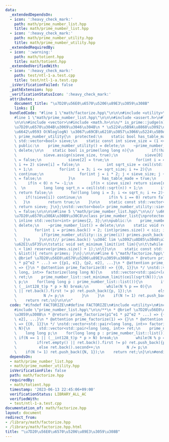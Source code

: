 ```yaml
---
data:
  _extendedDependsOn:
  - icon: ':heavy_check_mark:'
    path: math/prime_number_list.hpp
    title: math/prime_number_list.hpp
  - icon: ':heavy_check_mark:'
    path: math/prime_number_utility.hpp
    title: math/prime_number_utility.hpp
  _extendedRequiredBy:
  - icon: ':warning:'
    path: math/totient.hpp
    title: math/totient.hpp
  _extendedVerifiedWith:
  - icon: ':heavy_check_mark:'
    path: test/ntl-1-a.test.cpp
    title: test/ntl-1-a.test.cpp
  _isVerificationFailed: false
  _pathExtension: hpp
  _verificationStatusIcon: ':heavy_check_mark:'
  attributes:
    document_title: "\u7D20\u56E0\u6570\u5206\u89E3\u3059\u308B"
    links: []
  bundledCode: "#line 1 \"math/factorize.hpp\"\n\n\n#include <utility>\n#include <cmath>\n\
    #line 1 \"math/prime_number_list.hpp\"\n\n\n#include <assert.h>\n#line 1 \"math/prime_number_utility.hpp\"\
    \n\n\n#include <vector>\n#include <math.h>\n\n/* is_prime::judge(n) := |n|\u304C\
    \u7D20\u6570\u304B\u3069\u3046\u304B\n * \u5224\u5B9A\u8868\u3092\u306A\u3089\u3057\
    \u6642\u9593 O(NloglogN) \u3067\u69CB\u6210\u3057\u3066\u5224\u5B9A\n */\nclass\
    \ prime_number_utility{\n  protected:\n    static bool has_table_made;\n    static\
    \ std::vector<bool> sieve;\n    static const int sieve_size = (1 << 18);\n\n \
    \ public:\n    prime_number_utility() = delete;\n    ~prime_number_utility() =\
    \ delete;\n\n    static bool is_prime(long long n){\n        if(!has_table_made){\n\
    \            sieve.assign(sieve_size, true);\n            sieve[0] = sieve[1]\
    \ = false;\n            sieve[2] = true;\n            for(int i = 4; i < sieve_size;\
    \ i += 2) sieve[i] = false;\n            int sqrt_size = ceil(std::sqrt(sieve_size))\
    \ + 1;\n            for(int i = 3; i <= sqrt_size; i += 2){\n                if(!sieve[i])\
    \ continue;\n                for(int j = i * 2; j < sieve_size; j += i) sieve[j]\
    \ = false;\n            }\n            has_table_made = true;\n        }\n   \
    \     if(n < 0) n *= -1;\n        if(n < sieve_size) return sieve[n];\n      \
    \  \n        long long sqrt_n = ceil(std::sqrt(n)) + 1;\n        if(n % 2 == 0)\
    \ return false;\n        for(long long i = 3; i <= sqrt_n; i += 2){\n        \
    \    if(!sieve[i]) continue;\n            if(n % i == 0) return false;\n     \
    \   }\n        return true;\n    }\n\n    static const std::vector<bool> &table(){\
    \ return sieve; }\n};\nstd::vector<bool> prime_number_utility::sieve;\nbool prime_number_utility::has_table_made\
    \ = false;\n\n\n\n#line 5 \"math/prime_number_list.hpp\"\n\n// \u6607\u9806\u306E\
    \u7D20\u6570\u30EA\u30B9\u30C8\nclass prime_number_list{\nprotected:\n    static\
    \ inline std::vector<int> primes{2, 3};\n\npublic:\n    prime_number_list() =\
    \ delete;\n    ~prime_number_list() = delete;\n\n    static void reserve(int siz){\n\
    \        for(int i = primes.back() + 2; (int)primes.size() < siz; i += 2){\n \
    \           if(prime_number_utility::is_prime(i)) primes.push_back(i);\n     \
    \   }\n    }\n\n\t// primes.back() \u304C lim \u3092\u8D85\u3048\u308B\u307E\u3067\
    \u62E1\u5F35\n\tstatic void set_minimum_limit(int lim){\n\t\twhile(primes.back()\
    \ < lim) reserve(primes.size() + 1);\n\t}\n\n    static const std::vector<int>\
    \ &list(){ return primes; }\n};\n\n\n#line 6 \"math/factorize.hpp\"\n\n/**\n *\
    \ @brief \u7D20\u56E0\u6570\u5206\u89E3\u3059\u308B\n * @return prime_factorize(p1^e1\
    \ * p2^e2 * ...) => {{p1, e1}, {p2, e2], ...}\n * @attention prime_factorize(1)\
    \ => {}\n * @attention prime_factorize(0) => {{0, 1}}\n */ \nstd::vector<std::pair<long\
    \ long, int>> factorize(long long N){\n    std::vector<std::pair<long long, int>>\
    \ ret;\n    prime_number_list::set_minimum_limit(ceil(sqrt(N)));\n    long long\
    \ p;\n    for(long long p : prime_number_list::list()){\n        if(N == 1 ||\
    \ (__int128_t)p * p > N) break;\n        while(N % p == 0){\n            if(ret.empty()\
    \ || ret.back().first != p) ret.push_back({p, 1});\n            else ret.back().second++;\n\
    \            N /= p;\n        }\n    }\n    if(N != 1) ret.push_back({N, 1});\n\
    \    return ret;\n}\n\n\n"
  code: "#ifndef FACTORIZE\n#define FACTORIZE\n#include <utility>\n#include <cmath>\n\
    #include \"prime_number_list.hpp\"\n\n/**\n * @brief \u7D20\u56E0\u6570\u5206\u89E3\
    \u3059\u308B\n * @return prime_factorize(p1^e1 * p2^e2 * ...) => {{p1, e1}, {p2,\
    \ e2], ...}\n * @attention prime_factorize(1) => {}\n * @attention prime_factorize(0)\
    \ => {{0, 1}}\n */ \nstd::vector<std::pair<long long, int>> factorize(long long\
    \ N){\n    std::vector<std::pair<long long, int>> ret;\n    prime_number_list::set_minimum_limit(ceil(sqrt(N)));\n\
    \    long long p;\n    for(long long p : prime_number_list::list()){\n       \
    \ if(N == 1 || (__int128_t)p * p > N) break;\n        while(N % p == 0){\n   \
    \         if(ret.empty() || ret.back().first != p) ret.push_back({p, 1});\n  \
    \          else ret.back().second++;\n            N /= p;\n        }\n    }\n\
    \    if(N != 1) ret.push_back({N, 1});\n    return ret;\n}\n\n#endif"
  dependsOn:
  - math/prime_number_list.hpp
  - math/prime_number_utility.hpp
  isVerificationFile: false
  path: math/factorize.hpp
  requiredBy:
  - math/totient.hpp
  timestamp: '2023-06-13 22:45:06+09:00'
  verificationStatus: LIBRARY_ALL_AC
  verifiedWith:
  - test/ntl-1-a.test.cpp
documentation_of: math/factorize.hpp
layout: document
redirect_from:
- /library/math/factorize.hpp
- /library/math/factorize.hpp.html
title: "\u7D20\u56E0\u6570\u5206\u89E3\u3059\u308B"
---
```

